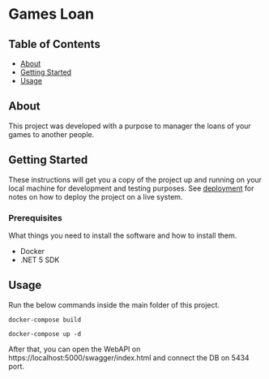 # Games Loan

## Table of Contents

- [About](#about)
- [Getting Started](#getting_started)
- [Usage](#usage)

## About <a name = "about"></a>

This project was developed with a purpose to manager the loans of your games to another people.

## Getting Started <a name = "getting_started"></a>

These instructions will get you a copy of the project up and running on your local machine for development and testing purposes. See [deployment](#deployment) for notes on how to deploy the project on a live system.

### Prerequisites

What things you need to install the software and how to install them.

- Docker
- .NET 5 SDK

## Usage <a name = "usage"></a>

Run the below commands inside the main folder of this project.

```
docker-compose build
```

```
docker-compose up -d
```

After that, you can open the WebAPI on https://localhost:5000/swagger/index.html and connect the DB on 5434 port.

